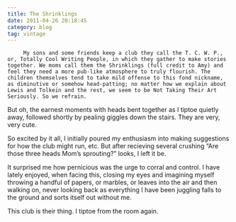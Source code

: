 ```yaml
---
title: The Shrinklings
date: 2011-04-26 20:18:45
category: blog
tag: vintage
---
```

         My sons and some friends keep a club they call the T. C. W. P., or, Totally Cool Writing People, in which they gather to make stories together. We moms call them the Shrinklings (full credit to Amy) and feel they need a more pub-like atmosphere to truly flourish. The children themselves tend to take mild offense to this fond nickname, as diminutive or somehow head-patting; no matter how we explain about Lewis and Tolkein and the rest, we seem to be Not Taking Their Art Seriously. So we refrain. 

 But oh, the earnest moments with heads bent together as I tiptoe quietly away, followed shortly by pealing giggles down the stairs. They are very, very cute. 

 So excited by it all, I initially poured my enthusiasm into making suggestions for how the club might run, etc. But after recieving several crushing “Are those three heads Mom’s sprouting?” looks, I left it be. 

 It surprised me how pernicious was the urge to corral and control. I have lately enjoyed, when facing this, closing my eyes and imagining myself throwing a handful of papers, or marbles, or leaves into the air and then walking on, never looking back as everything I have been juggling falls to the ground and sorts itself out without me. 

 This club is their thing. I tiptoe from the room again. 